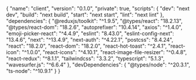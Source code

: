 {
"name": "client",
"version": "0.1.0",
"private": true,
"scripts": {
"dev": "next dev",
"build": "next build",
"start": "next start",
"lint": "next lint"
},
"dependencies": {
"@reduxjs/toolkit": "^1.9.5",
"@types/react": "18.2.13",
"@types/react-dom": "18.2.6",
"autoprefixer": "10.4.14",
"axios": "^1.4.0",
"emoji-picker-react": "^4.4.9",
"eslint": "8.43.0",
"eslint-config-next": "13.4.6",
"next": "^13.4.9",
"next-auth": "^4.22.1",
"postcss": "8.4.24",
"react": "18.2.0",
"react-dom": "18.2.0",
"react-hot-toast": "^2.4.1",
"react-icon": "^1.0.0",
"react-icons": "^4.10.1",
"react-image-file-resizer": "^0.4.8",
"react-redux": "^8.1.1",
"tailwindcss": "3.3.2",
"typescript": "5.1.3",
"wavesurfer.js": "^6.6.4"
},
"devDependencies": {
"@types/node": "^20.3.1",
"ts-node": "^10.9.1"
}
}
